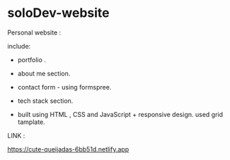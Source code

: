 # soloDev-website

Personal website :

include:

- portfolio .
- about me section. 
- contact form - using formspree.
- tech stack section.

- built using HTML , CSS and JavaScript + responsive design.
used grid tamplate.

LINK :

https://cute-queijadas-6bb51d.netlify.app
